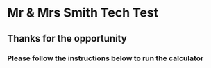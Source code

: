 # Mr & Mrs Smith Tech Test
## Thanks for the opportunity

### Please follow the instructions below to run the calculator

